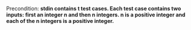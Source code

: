 Precondition: **stdin contains t test cases. Each test case contains two inputs: first an integer n and then n integers. n is a positive integer and each of the n integers is a positive integer.**